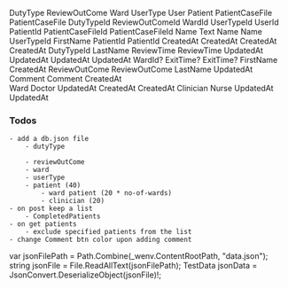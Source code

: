 
DutyType	ReviewOutCome	Ward	UserType	User	Patient	PatientCaseFile	PatientCaseFile
DutyTypeId	ReviewOutComeId	WardId	UserTypeId	UserId	PatientId	PatientCaseFileId	PatientCaseFileId
Name	Text	Name	Name	UserTypeId	FirstName	PatientId	PatientId
CreatedAt	CreatedAt	CreatedAt	CreatedAt	DutyTypeId	LastName	ReviewTime	ReviewTime
UpdatedAt	UpdatedAt	UpdatedAt	UpdatedAt		WardId?	ExitTime?	ExitTime?
				FirstName	CreatedAt	ReviewOutCome	ReviewOutCome
				LastName	UpdatedAt	Comment	Comment
				CreatedAt			
Ward			Doctor	UpdatedAt		CreatedAt	CreatedAt
Clinician			Nurse			UpdatedAt	UpdatedAt



### Todos
	- add a db.json file 
		- dutyType

		- reviewOutCome
		- ward
		- userType
		- patient (40)
			- ward patient (20 * no-of-wards)
			- clinician (20)
	- on post keep a list 
		- CompletedPatients 
	- on get patients 
		- exclude specified patients from the list 
	- change Comment btn color upon adding comment 




var jsonFilePath = Path.Combine(_wenv.ContentRootPath, "data.json");
string jsonFile = File.ReadAllText(jsonFilePath);
TestData jsonData = JsonConvert.DeserializeObject<TestData>(jsonFile)!;

